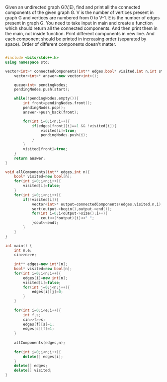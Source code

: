 Given an undirected graph G(V,E), find and print all the connected components of the given graph G.
V is the number of vertices present in graph G and vertices are numbered from 0 to V-1.
E is the number of edges present in graph G.
You need to take input in main and create a function which should return all the connected components. And then print them in the main, not inside function.
Print different components in new line. And each component should be printed in increasing order (separated by space). Order of different components doesn't matter.

```cpp

#include <bits/stdc++.h>
using namespace std;

vector<int>* connectedComponents(int** edges,bool* visited,int n,int start){
    vector<int>* answer=new vector<int>();

    queue<int> pendingNodes;
    pendingNodes.push(start);

    while(!pendingNodes.empty()){
        int front=pendingNodes.front();
        pendingNodes.pop();
        answer->push_back(front);

        for(int i=0;i<n;i++){
            if(edges[front][i]==1 && !visited[i]){
                visited[i]=true;
                pendingNodes.push(i);
            }
        }
        visited[front]=true;
    }
    return answer;
}

void allComponents(int** edges,int n){
    bool* visited=new bool[n];
    for(int i=0;i<n;i++){
        visited[i]=false;
    }
    for(int i=0;i<n;i++){
        if(!visited[i]){
            vector<int>* output=connectedComponents(edges,visited,n,i);
            sort(output->begin(),output->end());
            for(int i=0;i<output->size();i++){
                cout<<(*output)[i]<<" ";
            }cout<<endl;
        }
    }
}

int main() {
    int n,e;
    cin>>n>>e;
    
    int** edges=new int*[n];
    bool* visited=new bool[n];
    for(int i=0;i<n;i++){
        edges[i]=new int[n];
        visited[i]=false;
        for(int j=0;j<n;j++){
            edges[i][j]=0;
        }
    }
    
    for(int i=0;i<e;i++){
        int f,s;
        cin>>f>>s;
        edges[f][s]=1;
        edges[s][f]=1;
    }
    
    allComponents(edges,n);
    
    for(int i=0;i<n;i++){
        delete[] edges[i];
    }
    delete[] edges;
    delete[] visited;
}

```
